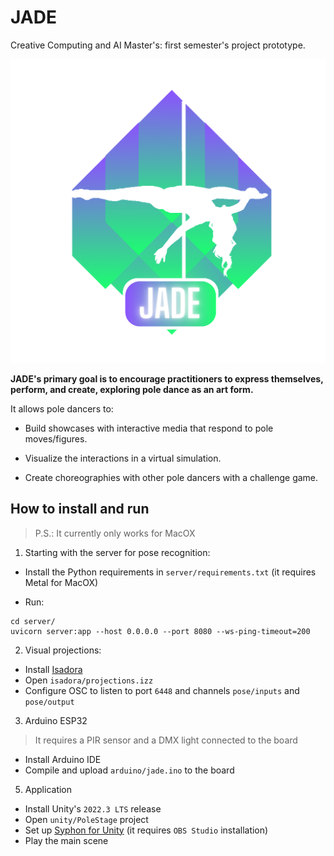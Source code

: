 
# JADE

Creative Computing and AI Master's: first semester's project prototype.

  

![JADE](https://github.com/vitorianavi/jade-project/blob/master/jade.png?raw=true)

  

**JADE's primary goal is to encourage practitioners to express themselves, perform, and create, exploring pole dance as an art form.**

  

It allows pole dancers to:

- Build showcases with interactive media that respond to pole moves/figures.

- Visualize the interactions in a virtual simulation.

- Create choreographies with other pole dancers with a challenge game.

  

## How to install and run

  > P.S.: It currently only works for MacOX

1. Starting with the server for pose recognition:

- Install the Python requirements in `server/requirements.txt` (it requires Metal for MacOX)

- Run:

```
cd server/
uvicorn server:app --host 0.0.0.0 --port 8080 --ws-ping-timeout=200
```

2. Visual projections:
- Install [Isadora](https://troikatronix.com/)
- Open `isadora/projections.izz`
- Configure OSC to listen to port `6448` and channels `pose/inputs` and `pose/output`

3. Arduino ESP32
> It requires a PIR sensor and a DMX light connected to the board
- Install Arduino IDE
- Compile and upload `arduino/jade.ino` to the board

5. Application
- Install Unity's `2022.3 LTS` release
- Open `unity/PoleStage` project
- Set up [Syphon for Unity](https://github.com/keijiro/KlakSyphon) (it requires `OBS Studio` installation)
- Play the main scene
